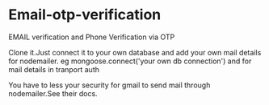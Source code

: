 # Email-otp-verification
EMAIL verification and Phone Verification via OTP

Clone it.Just connect it to your own database and add your own mail details for nodemailer.
eg 
mongoose.connect('your own db connection')
 and 
 for mail details in tranport auth 

You have to less your security for gmail to send mail through nodemailer.See their docs.
